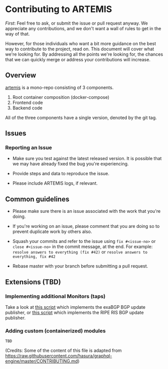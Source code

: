 # Contributing to ARTEMIS

*First*: Feel free to ask, or submit the issue or
pull request anyway. We appreciate any contributions, 
and we don't want a wall of rules to get in
the way of that.

However, for those individuals who want a bit more guidance on the best way to
contribute to the project, read on. This document will cover what we're looking
for. By addressing all the points we're looking for, the chances that we
can quickly merge or address your contributions will increase.

## Overview

[artemis](https://github.com/FORTH-ICS-INSPIRE/artemis-tool) is a mono-repo
consisting of 3 components.

1. Root container composition (docker-compose)
2. Frontend code
3. Backend code

All of the three components have a single version, denoted by the git
tag.

## Issues

### Reporting an Issue

- Make sure you test against the latest released version. It is possible that we
  may have already fixed the bug you're experiencing.

- Provide steps and data to reproduce the issue.

- Please include ARTEMIS logs, if relevant.

## Common guidelines

- Please make sure there is an issue associated with the work that you're doing.

- If you're working on an issue, please comment that you are doing so to prevent
  duplicate work by others also.

- Squash your commits and refer to the issue using `fix #<issue-no>` or `close
  #<issue-no>` in the commit message, at the end.
  For example: `resolve answers to everything (fix #42)` or `resolve answers to everything, fix #42`

- Rebase master with your branch before submitting a pull request.

## Extensions (TBD)

### Implementing additional Monitors (taps)

Take a look at [this script](backend/core/taps/exabgp_client.py)
which implements the exaBGP BGP update publisher, or
[this script](backend/core/taps/ripe_ris.py) which implements the
RIPE RIS BGP update publisher.

### Adding custom (containerized) modules
```
TBD
```

(Credits: Some of the content of this file is adapted from https://raw.githubusercontent.com/hasura/graphql-engine/master/CONTRIBUTING.md)
